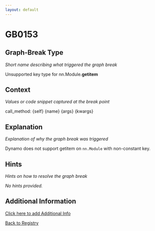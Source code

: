```yaml
---
layout: default
---
```

# GB0153

## Graph-Break Type
*Short name describing what triggered the graph break*

Unsupported key type for nn.Module.__getitem__

## Context
*Values or code snippet captured at the break point*

call_method: {self} {name} {args} {kwargs}

## Explanation
*Explanation of why the graph break was triggered*

Dynamo does not support getitem on `nn.Module` with non-constant key.

## Hints
*Hints on how to resolve the graph break*

*No hints provided.*


## Additional Information

<!-- ADDITIONAL INFORMATION START - Add custom information below this line -->

<!-- ADDITIONAL INFORMATION END -->


[Click here to add Additional Info](https://github.com/meta-pytorch/compile-graph-break-site/edit/main/docs/gb/gb0153.md)

[Back to Registry](../index.html)
